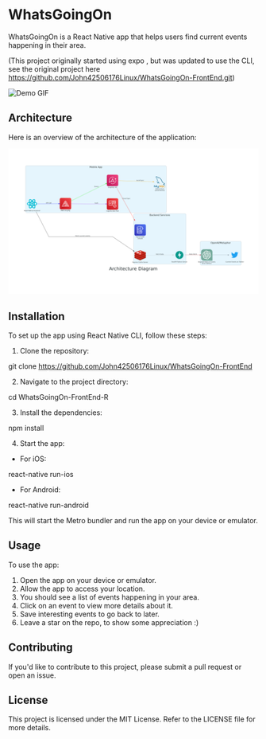 # WhatsGoingOn

WhatsGoingOn is a React Native app that helps users find current events happening in their area.

(This project originally started using expo , but was updated to use the CLI, see the original project here https://github.com/John42506176Linux/WhatsGoingOn-FrontEnd.git)

![Demo GIF](./docs/Demo-Draft-2.gif)

## Architecture

Here is an overview of the architecture of the application:

![Architecture Diagram](./docs/architecture-diagram.png)

## Installation

To set up the app using React Native CLI, follow these steps:

1. Clone the repository:

git clone https://github.com/John42506176Linux/WhatsGoingOn-FrontEnd

2. Navigate to the project directory:

cd WhatsGoingOn-FrontEnd-R

3. Install the dependencies:

npm install

4. Start the app:

- For iOS:

react-native run-ios

- For Android:

react-native run-android


This will start the Metro bundler and run the app on your device or emulator.

## Usage

To use the app:

1. Open the app on your device or emulator.
2. Allow the app to access your location.
3. You should see a list of events happening in your area.
4. Click on an event to view more details about it.
5. Save interesting events to go back to later.
6. Leave a star on the repo, to show some appreciation :)

## Contributing

If you'd like to contribute to this project, please submit a pull request or open an issue.

## License

This project is licensed under the MIT License. Refer to the LICENSE file for more details.
